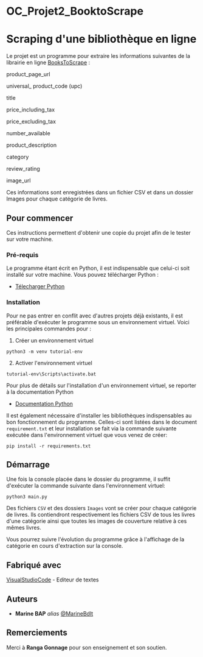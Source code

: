 # OC_Projet2_BooktoScrape
# Scraping d'une bibliothèque en ligne

Le projet est un programme pour extraire les informations suivantes de la librairie en ligne [BooksToScrape](https:books.toscrape.com/) :

product_page_url

universal_ product_code (upc)

title

price_including_tax

price_excluding_tax

number_available

product_description

category

review_rating

image_url

Ces informations sont enregistrées dans un fichier CSV et dans un dossier Images pour chaque catégorie de livres.

## Pour commencer

Ces instructions permettent d'obtenir une copie du projet afin de le tester sur votre machine.

### Pré-requis

Le programme étant écrit en Python, il est indispensable que celui-ci soit installé sur votre machine. Vous pouvez télécharger Python :
* [Télecharger Python](https://www.python.org/downloads/)  

### Installation

Pour ne pas entrer en conflit avec d'autres projets déjà existants, il est préférable d'exécuter le programme sous un environnement virtuel.
Voici les principales commandes pour :

1. Créer un environnement virtuel 

```python3 -m venv tutorial-env```

2. Activer l'environnement virtuel

```tutorial-env\Scripts\activate.bat```

Pour plus de détails sur l'installation d'un environnement virtuel, se reporter à la documentation Python
* [Documentation Python](https://docs.python.org/fr/3.6/tutorial/venv.html/)  

Il est également nécessaire d'installer les bibliothèques indispensables au bon fonctionnement du programme. Celles-ci sont listées dans le document ```requirement.txt``` et leur installation se fait via la commande suivante exécutée dans l'environnement virtuel que vous venez de créer:

```pip install -r requirements.txt```

## Démarrage

Une fois la console placée dans le dossier du programme, il suffit d'exécuter la commande suivante dans l'environnement virtuel:

```python3 main.py```

Des fichiers ```CSV``` et des dossiers ```Images``` vont se créer pour chaque catégorie de livres. Ils contiendront respectivement les fichiers CSV de tous les livres d'une catégorie ainsi que toutes les images de couverture relative à ces mêmes livres. 

Vous pourrez suivre l'évolution du programme grâce à l'affichage de la catégorie en cours d'extraction sur la console.

## Fabriqué avec
[VisualStudioCode](https://code.visualstudio.com/) - Editeur de textes


## Auteurs

* **Marine BAP** _alias_ [@MarineBdlt](https://github.com/outout14)


## Remerciements

Merci à **Ranga Gonnage** pour son enseignement et son soutien.



